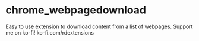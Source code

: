 # chrome_webpagedownload
Easy to use extension to download content from a list of webpages. Support me on ko-fi! ko-fi.com/rdextensions
